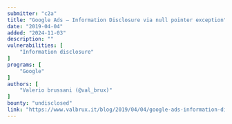 ```yaml
---
submitter: "c2a"
title: "Google Ads — Information Disclosure via null pointer exception"
date: "2019-04-04"
added: "2024-11-03"
description: ""
vulnerabilities: [
    "Information disclosure"
]
programs: [
    "Google"
]
authors: [
    "Valerio brussani (@val_brux)"
]
bounty: "undisclosed"
link: "https://www.valbrux.it/blog/2019/04/04/google-ads-information-disclosure-via-null-pointer-exception/"
---
```




